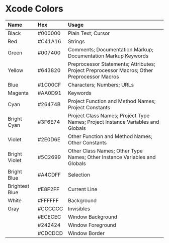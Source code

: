 # Xcode Colors

| Name          | Hex     | Usage |
|:-------------- |:--------|:---|
| Black          | #000000 | Plain Text; Cursor |
| Red            | #C41A16 | Strings |
| Green          | #007400 | Comments; Documentation Markup; Documentation Markup Keywords |
| Yellow         | #643820 | Preprocessor Statements; Attributes; Project Preprocessor Macros; Other Preprocessor Macros |
| Blue           | #1C00CF | Characters; Numbers; URLs |
| Magenta        | #AA0D91 | Keywords |
| Cyan           | #26474B | Project Function and Method Names; Project Constants |
| Bright Cyan    | #3F6E74 | Project Class Names; Project Type Names; Project Instance Variables and Globals |
| Violet         | #2E0D6E | Other Function and Method Names; Other Constants |
| Bright Violet  | #5C2699 | Other Class Names; Other Type Names; Other Instance Variables and Globals |
| Bright Blue    | #A4CDFF | Selection |
| Brightest Blue | #E8F2FF | Current Line |
| White          | #FFFFFF | Background |
| Gray           | #CCCCCC | Invisibles |
|                | #ECECEC | Window Background |
|                | #242424 | Window Foreground |
|                | #CDCDCD | Window Border |
